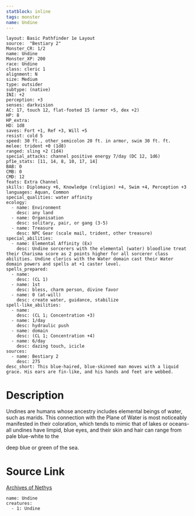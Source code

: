 ```yaml
---
statblock: inline
tags: monster
name: Undine
---
```

```statblock
layout: Basic Pathfinder 1e Layout
source:  "Bestiary 2"
Monster_CR: 1/2
name: Undine
Monster_XP: 200
race: Undine
class: cleric 1
alignment: N
size: Medium
type: outsider
subtype: (native)
INI: +2
perception: +3
senses: darkvision
AC: 17, touch 12, flat-footed 15 (armor +5, dex +2)
HP: 8
HP_extra: 
HD: 1d8
saves: Fort +1, Ref +3, Will +5
resist: cold 5
speed: 30 ft., other_semicolon 20 ft. in armor, swim 30 ft. ft.
melee: trident +0 (1d8)
ranged: sling +2 (1d4)
special_attacks: channel positive energy 7/day (DC 12, 1d6)
pf1e_stats: [11, 14, 8, 10, 17, 14]
BAB: 0
CMB: 0
CMD: 12
feats: Extra Channel
skills: Diplomacy +6, Knowledge (religion) +4, Swim +4, Perception +3
languages: Aquan, Common
special_qualities: water affinity
ecology:
  - name: Environment
    desc: any land
  - name: Organisation
    desc: solitary, pair, or gang (3-5)
  - name: Treasure
    desc: NPC Gear (scale mail, trident, other treasure)
special_abilities:
  - name: Elemental Affinity (Ex)
    desc: Undine sorcerers with the elemental (water) bloodline treat their Charisma score as 2 points higher for all sorcerer class abilities. Undine clerics with the Water domain cast their Water domain powers and spells at +1 caster level.
spells_prepared:
  - name:
    desc: (CL 1)
  - name: 1st
    desc: bless, charm person, divine favor
  - name: 0 (at-will)
    desc: create water, guidance, stabilize
spell-like_abilities:
  - name:
    desc: (CL 1; Concentration +3)
  - name: 1/day
    desc: hydraulic push
  - name: domain
    desc: (CL 1; Concentration +4)
  - name: 6/day
    desc: dazing touch, icicle
sources:
  - name: Bestiary 2
    desc: 275
desc_short: This blue-haired, blue-skinned man moves with a liquid grace. His ears are fin-like, and his hands and feet are webbed.
```
# Description
Undines are humans whose ancestry includes elemental beings of water, such as marids. This connection with the Plane of Water is most noticeably manifested in their coloration, which tends to mimic that of lakes or oceans-all undines have limpid, blue eyes, and their skin and hair can range from pale blue-white to the 

deep blue or green of the sea.
# Source Link
[Archives of Nethys](https://aonprd.com/MonsterDisplay.aspx?ItemName=Undine)
```encounter-table
name: Undine
creatures:
  - 1: Undine
```
